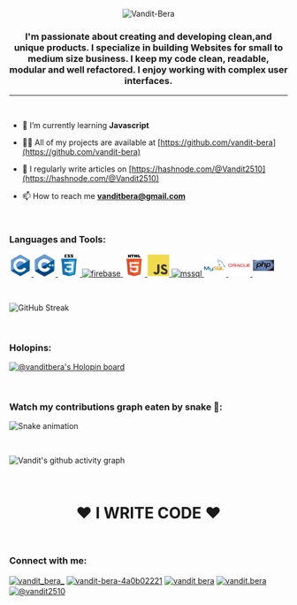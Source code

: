 <div align="center">
  
![Vandit-Bera](https://readme-typing-svg.demolab.com?font=Julee&size=30&duration=4000&pause=700&color=F78619&center=true&width=435&lines=Hola!%F0%9F%99%8B+I'm+Vandit+Bera;I'm+a+Web+Developer+%F0%9F%A7%91%E2%80%8D%F0%9F%A6%B0;YOU+DREAM+IT.++I+CREATE+IT.)
  
</div>


<h3 align="center">I'm passionate about creating and developing clean,and unique products. I specialize in building Websites for small to medium size business. I keep my code clean, readable, modular and well refactored. I enjoy working with complex user interfaces.</h3>

---

<br>


- 🌱 I’m currently learning **Javascript**

- 👨‍💻 All of my projects are available at [https://github.com/vandit-bera](https://github.com/vandit-bera)

- 📝 I regularly write articles on [https://hashnode.com/@Vandit2510](https://hashnode.com/@Vandit2510)

- 📫 How to reach me **vanditbera@gmail.com**

<br>


<h3 align="left">Languages and Tools:</h3>
<p align="left"> <a href="https://www.cprogramming.com/" target="_blank" rel="noreferrer"> <img src="https://raw.githubusercontent.com/devicons/devicon/master/icons/c/c-original.svg" alt="c" width="40" height="40"/> </a> 
<a href="https://www.w3schools.com/cpp/" target="_blank" rel="noreferrer"> <img src="https://raw.githubusercontent.com/devicons/devicon/master/icons/cplusplus/cplusplus-original.svg" alt="cplusplus" width="40" height="40"/> </a> 
<a href="https://www.w3schools.com/css/" target="_blank" rel="noreferrer"> <img src="https://raw.githubusercontent.com/devicons/devicon/master/icons/css3/css3-original-wordmark.svg" alt="css3" width="40" height="40"/> </a> 
<a href="https://firebase.google.com/" target="_blank" rel="noreferrer"> <img src="https://www.vectorlogo.zone/logos/firebase/firebase-icon.svg" alt="firebase" width="40" height="40"/> </a>
<a href="https://www.w3.org/html/" target="_blank" rel="noreferrer"> <img src="https://raw.githubusercontent.com/devicons/devicon/master/icons/html5/html5-original-wordmark.svg" alt="html5" width="40" height="40"/> </a> 
<a href="https://developer.mozilla.org/en-US/docs/Web/JavaScript" target="_blank" rel="noreferrer"> <img src="https://raw.githubusercontent.com/devicons/devicon/master/icons/javascript/javascript-original.svg" alt="javascript" width="40" height="40"/> </a> 
<a href="https://www.microsoft.com/en-us/sql-server" target="_blank" rel="noreferrer"> <img src="https://www.svgrepo.com/show/303229/microsoft-sql-server-logo.svg" alt="mssql" width="40" height="40"/> </a> 
<a href="https://www.mysql.com/" target="_blank" rel="noreferrer"> <img src="https://raw.githubusercontent.com/devicons/devicon/master/icons/mysql/mysql-original-wordmark.svg" alt="mysql" width="40" height="40"/> </a> 
<a href="https://www.oracle.com/" target="_blank" rel="noreferrer"> <img src="https://raw.githubusercontent.com/devicons/devicon/master/icons/oracle/oracle-original.svg" alt="oracle" width="40" height="40"/> </a> 
<a href="https://www.php.net" target="_blank" rel="noreferrer"> <img src="https://raw.githubusercontent.com/devicons/devicon/master/icons/php/php-original.svg" alt="php" width="40" height="40"/> </a> 
</p>

<br>

  
  ![GitHub Streak](https://github-readme-streak-stats.herokuapp.com?user=vandit-bera&theme=neon-dark&hide_border=true&border_radius=30&date_format=j%20M%5B%20Y%5D)
  


<br>

<h3 align="left">
Holopins:
</h3>

[![@vanditbera's Holopin board](https://holopin.io/api/user/board?user=vanditbera)](https://holopin.io/@vanditbera)

<br>

<h3 align="left">
Watch my contributions graph eaten by snake 🐍:
</h3>

![Snake animation](https://github.com/vandit-bera/vandit-bera/blob/output/github-contribution-grid-snake.svg)

<br>

![Vandit's github activity graph](https://activity-graph.herokuapp.com/graph?username=vandit-bera&theme=react-dark&color=ff7b00&line=2969ff&point=ff7b00&area=true&hide_border=true)



<br>
<h1 align="center">
❤️ I WRITE CODE ❤️
</h1>

<br>

<h3 align="left">Connect with me:</h3>
<p align="left">
<a href="https://twitter.com/vandit_bera_" target="blank"><img align="center" src="https://raw.githubusercontent.com/rahuldkjain/github-profile-readme-generator/master/src/images/icons/Social/twitter.svg" alt="vandit_bera_" height="30" width="40" /></a>
<a href="https://linkedin.com/in/vandit-bera-4a0b02221" target="blank"><img align="center" src="https://raw.githubusercontent.com/rahuldkjain/github-profile-readme-generator/master/src/images/icons/Social/linked-in-alt.svg" alt="vandit-bera-4a0b02221" height="30" width="40" /></a>
<a href="https://fb.com/vandit bera" target="blank"><img align="center" src="https://raw.githubusercontent.com/rahuldkjain/github-profile-readme-generator/master/src/images/icons/Social/facebook.svg" alt="vandit bera" height="30" width="40" /></a>
<a href="https://instagram.com/vandit.bera" target="blank"><img align="center" src="https://raw.githubusercontent.com/rahuldkjain/github-profile-readme-generator/master/src/images/icons/Social/instagram.svg" alt="vandit.bera" height="30" width="40" /></a>
<a href="https://hashnode.com/@vandit2510" target="blank"><img align="center" src="https://raw.githubusercontent.com/rahuldkjain/github-profile-readme-generator/master/src/images/icons/Social/hashnode.svg" alt="@vandit2510" height="30" width="40" /></a>
</p>
